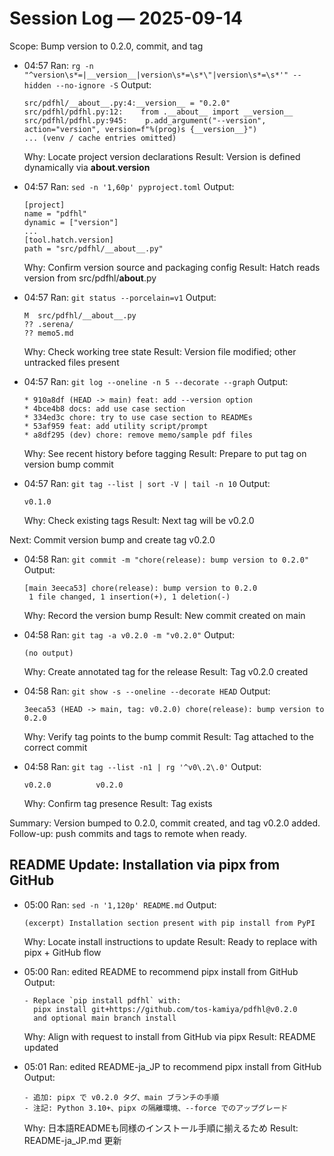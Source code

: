 # Session Log — 2025-09-14

Scope: Bump version to 0.2.0, commit, and tag

- 04:57 Ran: `rg -n "^version\s*=|__version__|version\s*=\s*\"|version\s*=\s*'" --hidden --no-ignore -S`
  Output:
  ```text
  src/pdfhl/__about__.py:4:__version__ = "0.2.0"
  src/pdfhl/pdfhl.py:12:    from .__about__ import __version__
  src/pdfhl/pdfhl.py:945:    p.add_argument("--version", action="version", version=f"%(prog)s {__version__}")
  ... (venv / cache entries omitted)
  ```
  Why: Locate project version declarations
  Result: Version is defined dynamically via __about__.__version__

- 04:57 Ran: `sed -n '1,60p' pyproject.toml`
  Output:
  ```text
  [project]
  name = "pdfhl"
  dynamic = ["version"]
  ...
  [tool.hatch.version]
  path = "src/pdfhl/__about__.py"
  ```
  Why: Confirm version source and packaging config
  Result: Hatch reads version from src/pdfhl/__about__.py

- 04:57 Ran: `git status --porcelain=v1`
  Output:
  ```text
  M  src/pdfhl/__about__.py
  ?? .serena/
  ?? memo5.md
  ```
  Why: Check working tree state
  Result: Version file modified; other untracked files present

- 04:57 Ran: `git log --oneline -n 5 --decorate --graph`
  Output:
  ```text
  * 910a8df (HEAD -> main) feat: add --version option
  * 4bce4b8 docs: add use case section
  * 334ed3c chore: try to use case section to READMEs
  * 53af959 feat: add utility script/prompt
  * a8df295 (dev) chore: remove memo/sample pdf files
  ```
  Why: See recent history before tagging
  Result: Prepare to put tag on version bump commit

- 04:57 Ran: `git tag --list | sort -V | tail -n 10`
  Output:
  ```text
  v0.1.0
  ```
  Why: Check existing tags
  Result: Next tag will be v0.2.0

Next: Commit version bump and create tag v0.2.0

- 04:58 Ran: `git commit -m "chore(release): bump version to 0.2.0"`
  Output:
  ```text
  [main 3eeca53] chore(release): bump version to 0.2.0
   1 file changed, 1 insertion(+), 1 deletion(-)
  ```
  Why: Record the version bump
  Result: New commit created on main

- 04:58 Ran: `git tag -a v0.2.0 -m "v0.2.0"`
  Output:
  ```text
  (no output)
  ```
  Why: Create annotated tag for the release
  Result: Tag v0.2.0 created

- 04:58 Ran: `git show -s --oneline --decorate HEAD`
  Output:
  ```text
  3eeca53 (HEAD -> main, tag: v0.2.0) chore(release): bump version to 0.2.0
  ```
  Why: Verify tag points to the bump commit
  Result: Tag attached to the correct commit

- 04:58 Ran: `git tag --list -n1 | rg '^v0\.2\.0'`
  Output:
  ```text
  v0.2.0          v0.2.0
  ```
  Why: Confirm tag presence
  Result: Tag exists

Summary: Version bumped to 0.2.0, commit created, and tag v0.2.0 added. Follow-up: push commits and tags to remote when ready.

## README Update: Installation via pipx from GitHub

- 05:00 Ran: `sed -n '1,120p' README.md`
  Output:
  ```text
  (excerpt) Installation section present with pip install from PyPI
  ```
  Why: Locate install instructions to update
  Result: Ready to replace with pipx + GitHub flow

- 05:00 Ran: edited README to recommend pipx install from GitHub
  Output:
  ```text
  - Replace `pip install pdfhl` with:
    pipx install git+https://github.com/tos-kamiya/pdfhl@v0.2.0
    and optional main branch install
  ```
  Why: Align with request to install from GitHub via pipx
Result: README updated

- 05:01 Ran: edited README-ja_JP to recommend pipx install from GitHub
  Output:
  ```text
  - 追加: pipx で v0.2.0 タグ、main ブランチの手順
  - 注記: Python 3.10+、pipx の隔離環境、--force でのアップグレード
  ```
  Why: 日本語READMEも同様のインストール手順に揃えるため
  Result: README-ja_JP.md 更新
